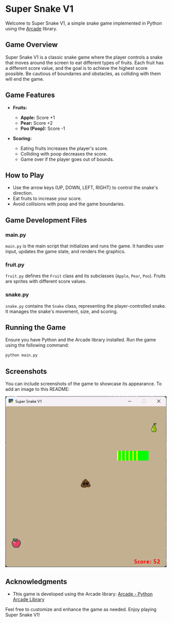 Super Snake V1
==============

Welcome to Super Snake V1, a simple snake game implemented in Python using the [Arcade](https://arcade.academy/) library.

Game Overview
-------------

Super Snake V1 is a classic snake game where the player controls a snake that moves around the screen to eat different types of fruits. Each fruit has a different score value, and the goal is to achieve the highest score possible. Be cautious of boundaries and obstacles, as colliding with them will end the game.

Game Features
-------------

*   **Fruits:**
    
    *   **Apple:** Score +1
    *   **Pear:** Score +2
    *   **Poo (Poop):** Score -1
*   **Scoring:**
    
    *   Eating fruits increases the player's score.
    *   Colliding with poop decreases the score.
    *   Game over if the player goes out of bounds.

How to Play
-----------

*   Use the arrow keys (UP, DOWN, LEFT, RIGHT) to control the snake's direction.
*   Eat fruits to increase your score.
*   Avoid collisions with poop and the game boundaries.

Game Development Files
----------------------

### main.py

`main.py` is the main script that initializes and runs the game. It handles user input, updates the game state, and renders the graphics.

### fruit.py

`fruit.py` defines the `Fruit` class and its subclasses (`Apple`, `Pear`, `Poo`). Fruits are sprites with different score values.

### snake.py

`snake.py` contains the `Snake` class, representing the player-controlled snake. It manages the snake's movement, size, and scoring.

Running the Game
----------------

Ensure you have Python and the Arcade library installed. Run the game using the following command:


```bash
python main.py
```

Screenshots
-----------

You can include screenshots of the game to showcase its appearance. To add an image to this README:

![Game Screenshot](screenshot.png)

Acknowledgments
---------------

*   This game is developed using the Arcade library: [Arcade - Python Arcade Library](https://arcade.academy/)

Feel free to customize and enhance the game as needed. Enjoy playing Super Snake V1!
